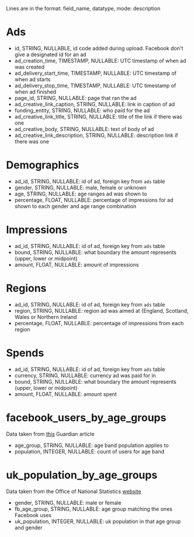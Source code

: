 Lines are in the format: field_name, datatype, mode: description

# Ads

- id, STRING, NULLABLE, id code added during upload. Facebook don't give a 
designated id for an ad
- ad_creation_time, TIMESTAMP, NULLABLE: UTC timestamp of when ad was created
- ad_delivery_start_time, TIMESTAMP, NULLABLE: UTC timestamp of when ad starts
- ad_delivery_stop_time, TIMESTAMP, NULLABLE: UTC timestamp of when ad finished
- page_id, STRING, NULLABLE: page that ran the ad
- ad_creative_link_caption, STRING, NULLABLE: link in caption of ad
- funding_entity, STRING, NULLABLE: who paid for the ad	
- ad_creative_link_title, STRING, NULLABLE: title of the link if there was one
- ad_creative_body, STRING, NULLABLE: text of body of ad
- ad_creative_link_description, STRING, NULLABLE: description link if there 
was one


# Demographics

- ad_id, STRING, NULLABLE: id of ad, foreign key from `ads` table
- gender, STRING, NULLABLE: male, female or unknown
- age, STRING, NULLABLE: age ranges ad was shown to
- percentage, FLOAT, NULLABLE: percentage of impressions for ad shown to 
each gender and age range combination


# Impressions

- ad_id, STRING, NULLABLE: id of ad, foreign key from `ads` table
- bound, STRING, NULLABLE: what boundary the amount represents (upper, lower
 or midpoint)
- amount, FLOAT, NULLABLE: amount of impressions


# Regions

- ad_id, STRING, NULLABLE: id of ad, foreign key from `ads` table
- region, STRING, NULLABLE: region ad was aimed at (England, Scotland, Wales
 or Northern Ireland
- percentage, FLOAT, NULLABLE: percentage of impressions from each region

# Spends

- ad_id, STRING, NULLABLE: id of ad, foreign key from `ads` table
- currency, STRING, NULLABLE: currency ad was paid for in
- bound, STRING, NULLABLE: what boundary the amount represents (upper, lower
 or midpoint)
- amount, FLOAT, NULLABLE: amount spent


# facebook_users_by_age_groups

Data taken from [this](https://www.theguardian.com/technology/2018/feb/12/is-facebook-for-old-people-over-55s-flock-in-as-the-young-leave) Guardian article

- age_group, STRING, NULLABLE: age band population applies to
- population, INTEGER, NULLABLE: count of users for age band


# uk_population_by_age_groups

Data taken from the Office of National Statistics [website]()

- gender, STRING, NULLABLE: male or female
- fb_age_group, STRING, NULLABLE: age group matching the ones Facebook uses
- uk_population, INTEGER, NULLABLE: uk population in that age group and gender
